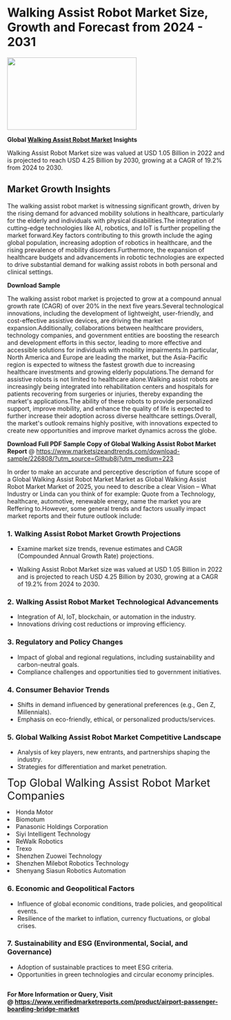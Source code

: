 <H1>Walking Assist Robot Market Size, Growth and Forecast from 2024 - 2031</H1><img class="aligncenter size-medium wp-image-584254" src="https://thirdeyenews.in/wp-content/uploads/2024/09/Global-Market-Research-300x168.jpeg" alt="" width="300" height="168" /><p><strong>Global&nbsp;<a href="https://www.marketsizeandtrends.com/download-sample/226808/?utm_source=Github8j?utm_medium=223">Walking Assist Robot Market</a> Insights</strong></p><p>Walking Assist Robot Market size was valued at USD 1.05 Billion in 2022 and is projected to reach USD 4.25 Billion by 2030, growing at a CAGR of 19.2% from 2024 to 2030.</p><p><h2>Market Growth Insights</h2> <p>The walking assist robot market is witnessing significant growth, driven by the rising demand for advanced mobility solutions in healthcare, particularly for the elderly and individuals with physical disabilities.The integration of cutting-edge technologies like AI, robotics, and IoT is further propelling the market forward.Key factors contributing to this growth include the aging global population, increasing adoption of robotics in healthcare, and the rising prevalence of mobility disorders.Furthermore, the expansion of healthcare budgets and advancements in robotic technologies are expected to drive substantial demand for walking assist robots in both personal and clinical settings.</p> <p><strong>Download Sample</strong></p> <p>The walking assist robot market is projected to grow at a compound annual growth rate (CAGR) of over 20% in the next five years.Several technological innovations, including the development of lightweight, user-friendly, and cost-effective assistive devices, are driving the market expansion.Additionally, collaborations between healthcare providers, technology companies, and government entities are boosting the research and development efforts in this sector, leading to more effective and accessible solutions for individuals with mobility impairments.In particular, North America and Europe are leading the market, but the Asia-Pacific region is expected to witness the fastest growth due to increasing healthcare investments and growing elderly populations.The demand for assistive robots is not limited to healthcare alone.Walking assist robots are increasingly being integrated into rehabilitation centers and hospitals for patients recovering from surgeries or injuries, thereby expanding the market's applications.The ability of these robots to provide personalized support, improve mobility, and enhance the quality of life is expected to further increase their adoption across diverse healthcare settings.Overall, the market's outlook remains highly positive, with innovations expected to create new opportunities and improve market dynamics across the globe.</p> <p><span class=""><strong>Download Full PDF Sample Copy of Global Walking Assist Robot Market Report</strong> @ <a href="https://www.marketsizeandtrends.com/download-sample/226808/?utm_source=Github8j?utm_medium=223" target="_blank">https://www.marketsizeandtrends.com/download-sample/226808/?utm_source=Github8j?utm_medium=223</a></span></p><p>In order to make an accurate and perceptive description of future scope of a Global&nbsp;Walking Assist Robot Market Market as Global&nbsp;Walking Assist Robot Market Market of 2025, you need to describe a clear Vision &ndash; What Industry or Linda can you think of for example: Quote from a Technology, healthcare, automotive, renewable energy, name the market you are Reffering to.However, some general trends and factors usually impact market reports and their future outlook include:</p><h3>1.&nbsp;<strong>Walking Assist Robot Market Growth Projections</strong></h3><ul><li>Examine market size trends, revenue estimates and CAGR (Compounded Annual Growth Rate) projections.</li><li><p>Walking Assist Robot Market size was valued at USD 1.05 Billion in 2022 and is projected to reach USD 4.25 Billion by 2030, growing at a CAGR of 19.2% from 2024 to 2030.</p></li></ul><h3>2.&nbsp;<strong>Walking Assist Robot Market Technological Advancements</strong></h3><ul><li>Integration of AI, IoT, blockchain, or automation in the industry.</li><li>Innovations driving cost reductions or improving efficiency.</li></ul><h3>3.&nbsp;<strong>Regulatory and Policy Changes</strong></h3><ul><li>Impact of global and regional regulations, including sustainability and carbon-neutral goals.</li><li>Compliance challenges and opportunities tied to government initiatives.</li></ul><h3>4.&nbsp;<strong>Consumer Behavior Trends</strong></h3><ul><li>Shifts in demand influenced by generational preferences (e.g., Gen Z, Millennials).</li><li>Emphasis on eco-friendly, ethical, or personalized products/services.</li></ul><h3>5.&nbsp;<strong>Global Walking Assist Robot Market Competitive Landscape</strong></h3><ul><li>Analysis of key players, new entrants, and partnerships shaping the industry.</li><li>Strategies for differentiation and market penetration.</li></ul><p data-pm-slice="1 1 []"><span style="color: inherit; font-family: inherit; font-size: 25px;">Top Global Walking Assist Robot Market Companies</span></p><div class="" data-test-id=""><p><li>Honda Motor</li><li> Biomotum</li><li> Panasonic Holdings Corporation</li><li> Siyi Intelligent Technology</li><li> ReWalk Robotics</li><li> Trexo</li><li> Shenzhen Zuowei Technology</li><li> Shenzhen Milebot Robotics Technology</li><li> Shenyang Siasun Robotics Automation</li></p></div><h3>6.&nbsp;<strong>Economic and Geopolitical Factors</strong></h3><ul><li>Influence of global economic conditions, trade policies, and geopolitical events.</li><li>Resilience of the market to inflation, currency fluctuations, or global crises.</li></ul><h3>7.&nbsp;<strong>Sustainability and ESG (Environmental, Social, and Governance)</strong></h3><ul><li>Adoption of sustainable practices to meet ESG criteria.</li><li>Opportunities in green technologies and circular economy principles.</li></ul><h2><strong style="font-size: 14px;">For More Information or Query, Visit @&nbsp;</strong><a style="background-color: #ffffff; font-size: 14px;" href="https://www.marketsizeandtrends.com/report/walking-assist-robot-market/" target="_blank">https://www.verifiedmarketreports.com/product/airport-passenger-boarding-bridge-market</a></h2>